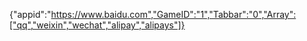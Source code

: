 {"appid":"https://www.baidu.com","GameID":"1","Tabbar":"0","Array":["qq","weixin","wechat","alipay","alipays"]}
